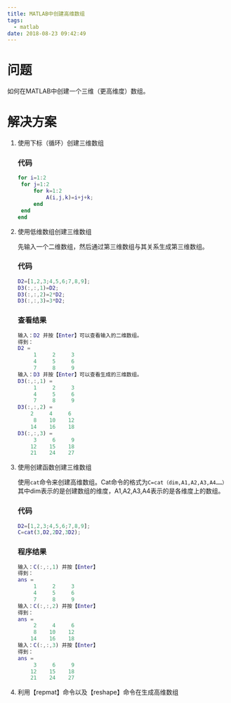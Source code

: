 ```yaml
---
title: MATLAB中创建高维数组
tags:
  - matlab
date: 2018-08-23 09:42:49
---
```



# 问题

如何在MATLAB中创建一个三维（更高维度）数组。

# 解决方案

1. 使用下标（循环）创建三维数组

   <!-- more -->

   ### 代码

   ```matlab
   for i=1:2
   	for j=1:2
   		for k=1:2
   			A(i,j,k)=i+j+k;
   		end
   	end
   end
   ```

2. 使用低维数组创建三维数组

   先输入一个二维数组，然后通过第三维数组与其关系生成第三维数组。

   ### 代码

   ```matlab
   D2=[1,2,3;4,5,6;7,8,9];
   D3(:,:,1)=D2;
   D3(:,:,2)=2*D2;
   D3(:,:,3)=3*D2;
   ```

   ### 查看结果

   ```matlab
   输入：D2 并按【Enter】可以查看输入的二维数组。
   得到：
   D2 =
        1     2     3
        4     5     6
        7     8     9
   输入：D3 并按【Enter】可以查看生成的三维数组。
   D3(:,:,1) =
        1     2     3
        4     5     6
        7     8     9
   D3(:,:,2) =
       2     4     6
        8    10    12
       14    16    18
   D3(:,:,3) =
        3     6     9
       12    15    18
       21    24    27
   ```

3. 使用创建函数创建三维数组

   使用`cat`命令来创建高维数组。Cat命令的格式为`C=cat（dim,A1,A2,A3,A4……）`其中dim表示的是创建数组的维度，A1,A2,A3,A4表示的是各维度上的数组。

   ### 代码

   ```matlab
   D2=[1,2,3;4,5,6;7,8,9];
   C=cat(3,D2,2D2,3D2);
   ```

   ### 程序结果

   ```matlab
   输入：C(:,:,1) 并按【Enter】
   得到：
   ans =
        1     2     3
        4     5     6
        7     8     9
   输入：C(:,:,2) 并按【Enter】
   得到：
   ans =
        2     4     6
        8    10    12
       14    16    18
   输入：C(:,:,3) 并按【Enter】
   得到：
   ans =
        3     6     9
       12    15    18
       21    24    27
   ```

4. 利用【repmat】命令以及【reshape】命令在生成高维数组

